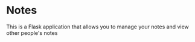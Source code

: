 # Notes
This is a Flask application that allows you to manage your notes and view other people's notes
